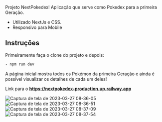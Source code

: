 Projeto NextPokedex!
Aplicação que serve como Pokedex para a primeira Geração.

- Utilizado NextJs e CSS.
- Responsivo para Mobile

## Instruções

Primeiramente faça o clone do projeto e depois:

```bash
- npm run dev
```

A página inicial mostra todos os Pokémon da primeira Geração e ainda é possível visualizar os detalhes de cada um deles!

Link para o **https://nextpokedex-production.up.railway.app**

![Captura de tela de 2023-03-27 08-36-05](https://user-images.githubusercontent.com/62403084/227955183-7a4f16aa-bd9d-47c7-909d-0cea6778f125.png)
![Captura de tela de 2023-03-27 08-36-51](https://user-images.githubusercontent.com/62403084/227955228-7c120741-25e8-4582-9134-5273d3993fbd.png)
![Captura de tela de 2023-03-27 08-37-09](https://user-images.githubusercontent.com/62403084/227955247-b31226c8-e444-488b-a730-e434d8712158.png)
![Captura de tela de 2023-03-27 08-37-54](https://user-images.githubusercontent.com/62403084/227955267-ed889e7f-64a0-4016-bf13-d24ba3829bed.png)

